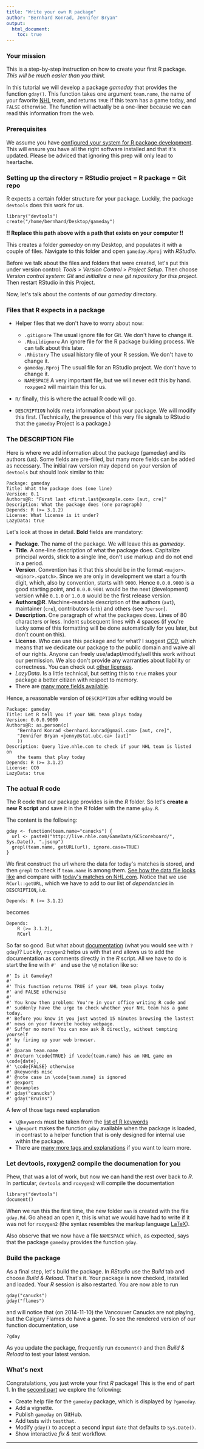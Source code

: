 ```yaml
---
title: "Write your own R package"
author: "Bernhard Konrad, Jennifer Bryan"
output:
  html_document:
    toc: true
---
```


### Your mission

This is a step-by-step instruction on how to create your first R package. *This will be much easier than you think.*

In this tutorial we will develop a package *gameday* that provides the function `gday()`. This function takes one argument `team.name`, the name of your favorite [NHL](http://www.nhl.com/) team, and returns `TRUE` if this team has a game today, and `FALSE` otherwise. The function will actually be a one-liner because we can read this information from the web.

### Prerequisites

We assume you have [configured your system for R package development](packages01_system-prep.html). This will ensure you have all the right software installed and that it's updated. Please be adviced that ignoring this prep will only lead to heartache.

### Setting up the directory = RStudio project = R package = Git repo

R expects a certain folder structure for your package. Luckily, the package `devtools` does this work for us.

    library("devtools")
    create("/home/bernhard/Desktop/gameday")

**!! Replace this path above with a path that exists on your computer !!**

This creates a folder *gameday* on my Desktop, and populates it with a couple of files. Navigate to this folder and open `gameday.Rproj` with *RStudio*.

Before we talk about the files and folders that were created, let's put this under version control: *Tools > Version Control > Project Setup*. Then choose *Version control system: Git* and *initialize a new git repository for this project*. Then restart RStudio in this Project.

Now, let's talk about the contents of our *gameday* directory.

### Files that R expects in a package

* Helper files that we don't have to worry about now:
    + `.gitignore` The usual ignore file for Git. We don't have to change it.
    + `.Rbuildignore` An ignore file for the R package building process. We can talk about this later.
    + `.Rhistory` The usual history file of your R session. We don't have to change it.
    + `gameday.Rproj` The usual file for an RStudio project. We don't have to change it.
    + `NAMESPACE` A very important file, but we will never edit this by hand. `roxygen2` will maintain this for us.

* `R/` finally, this is where the actual R code will go.
* `DESCRIPTION` holds meta information about your package. We will modify this first. (Technically, the presence of this very file signals to RStudio that the `gameday` Project is a package.)


### The DESCRIPTION File

Here is where we add information about the package (gameday) and its authors (us). Some fields are pre-filled, but many more fields can be added as necessary. The initial raw version may depend on your version of `devtools` but should look similar to this:

    Package: gameday
    Title: What the package does (one line)
    Version: 0.1
    Authors@R: "First last <first.last@example.com> [aut, cre]"
    Description: What the package does (one paragraph)
    Depends: R (>= 3.1.2)
    License: What license is it under?
    LazyData: true

Let's look at those in detail. **Bold** fields are mandatory:

+ **Package**. The name of the package. We will leave this as *gameday*.
+ **Title**. A one-line description of what the package does. Capitalize principal words, stick to a single line, don't use markup and do not end in a period.
+ **Version**. Convention has it that this should be in the format `<major>.<minor>.<patch>`. Since we are only in development we start a fourth digit, which, also by convention, starts with `9000`. Hence `0.0.0.9000` is a good starting point, and `0.0.0.9001` would be the next (development) version while `0.1.0` or `1.0.0` would be the first release version.
+ **Authors\@R**. Machine-readable description of the authors (`aut`), maintainer (`cre`), contributors (`ctb`) and others (see `?person`).
+ **Description**. One paragraph of what the packages does. Lines of 80 characters or less. Indent subsequent lines with 4 spaces (if you're lucky some of this formatting will be done automatically for you later, but don't count on this).
+ **License**. Who can use this package and for what? I suggest [*CC0*](http://creativecommons.org/publicdomain/zero/1.0/), which means that we dedicate our package to the public domain and waive all of our rights. Anyone can freely use/adapt/modify/sell this work without our permission. We also don't provide any warranties about liability or correctness. You can check out [other licenses](http://choosealicense.com/).
+ *LazyData*. Is a little technical, but setting this to `true` makes your package a better citizen with respect to memory.
+ There are [many more fields available](http://cran.r-project.org/doc/manuals/r-release/R-exts.html#The-DESCRIPTION-file).


Hence, a reasonable version of `DESCRIPTION` after editing would be

    Package: gameday
    Title: Let R tell you if your NHL team plays today
    Version: 0.0.0.9000
    Authors@R: as.person(c(
        "Bernhard Konrad <bernhard.konrad@gmail.com> [aut, cre]", 
        "Jennifer Bryan <jenny@stat.ubc.ca> [aut]"
        ))
    Description: Query live.nhle.com to check if your NHL team is listed on
        the teams that play today
    Depends: R (>= 3.1.2)
    License: CC0
    LazyData: true


### The actual R code

The R code that our package provides is in the *R* folder. So let's **create a new R script** and save it in the *R* folder with the name `gday.R`.

The content is the following:

    gday <- function(team.name="canucks") {
      url <- paste0("http://live.nhle.com/GameData/GCScoreboard/", Sys.Date(), ".jsonp")
      grepl(team.name, getURL(url), ignore.case=TRUE)
    }

We first construct the url where the data for today's matches is stored, and then `grepl` to check if `team.name` is among them. [See how the data file looks like](http://live.nhle.com/GameData/GCScoreboard/2014-11-09.jsonp) and compare with [today's matches on NHL.com](http://www.nhl.com/). Notice that we use `RCurl::getURL`, which we have to add to our list of *dependencies* in `DESCRIPTION`, i.e.

    Depends: R (>= 3.1.2)

becomes

    Depends:
        R (>= 3.1.2),
        RCurl

So far so good. But what about [documentation](http://asset-1.soup.io/asset/1524/9224_10db.jpeg) (what you would see with `?gday`)? Luckily, `roxygen2` helps us with that and allows us to add the documentation as comments directly in the *R* script. All we have to do is start the line with `#' ` and use the `\@` notation like so:

    #' Is it Gameday?
    #'
    #' This function returns TRUE if your NHL team plays today
    #' and FALSE otherwise
    #' 
    #' You know then problem: You're in your office writing R code and
    #' suddenly have the urge to check whether your NHL team has a game today.
    #' Before you know it you just wasted 15 minutes browsing the lastest
    #' news on your favorite hockey webpage.
    #' Suffer no more! You can now ask R directly, without tempting yourself
    #' by firing up your web browser.
    #' 
    #' @param team.name
    #' @return \code{TRUE} if \code{team.name} has an NHL game on \code{date},
    #' \code{FALSE} otherwise
    #' @keywords misc
    #' @note case in \code{team.name} is ignored
    #' @export
    #' @examples
    #' gday("canucks")
    #' gday("Bruins")

A few of those tags need explanation

+ `\@keywords` must be taken from the [list of R keywords](https://svn.r-project.org/R/trunk/doc/KEYWORDS)
+ `\@export` makes the function `gday` available when the package is loaded, in contrast to a helper function that is only designed for internal use within the package.
+ There are [many more tags and explanations](http://r-pkgs.had.co.nz/man.html) if you want to learn more.


### Let devtools, roxygen2 compile the documenation for you

Phew, that was a lot of work, but now we can hand the rest over back to *R*. In particular, `devtools` and `roxygen2` will compile the documentation

    library("devtools")
    document()

When we run this the first time, the new folder `man` is created with the file `gday.Rd`. Go ahead an open it, this is what we would have had to write if it was not for `roxygen2` (the syntax resembles the markup language [LaTeX](http://en.wikipedia.org/wiki/LaTeX)).

Also observe that we now have a file `NAMESPACE` which, as expected, says that the package `gameday` provides the function `gday`.

### Build the package

As a final step, let's build the package. In *RStudio* use the *Build* tab and choose *Build & Reload*. That's it. Your package is now checked, installed and loaded. Your *R* session is also restarted. You are now able to run

    gday("canucks")
    gday("flames")

and will notice that (on 2014-11-10) the Vancouver Canucks are not playing, but the Calgary Flames do have a game. To see the rendered version of our function documentation, use

    ?gday


As you update the package, frequently run `document()` and then *Build & Reload* to test your latest version.


### What's next

Congratulations, you just wrote your first *R* package! This is the end of part 1. In the [second part](packages03_activity_part2.html) we explore the following:

+ Create help file for the `gameday` package, which is displayed by `?gameday`.
+ Add a vignette.
+ Publish `gameday` on GitHub.
+ Add tests with `testthat`.
+ Modify `gday()` to accept a second input `date` that defaults to `Sys.Date()`.
+ Show interactive *fix & test* workflow.

------------------------------------------------------------
